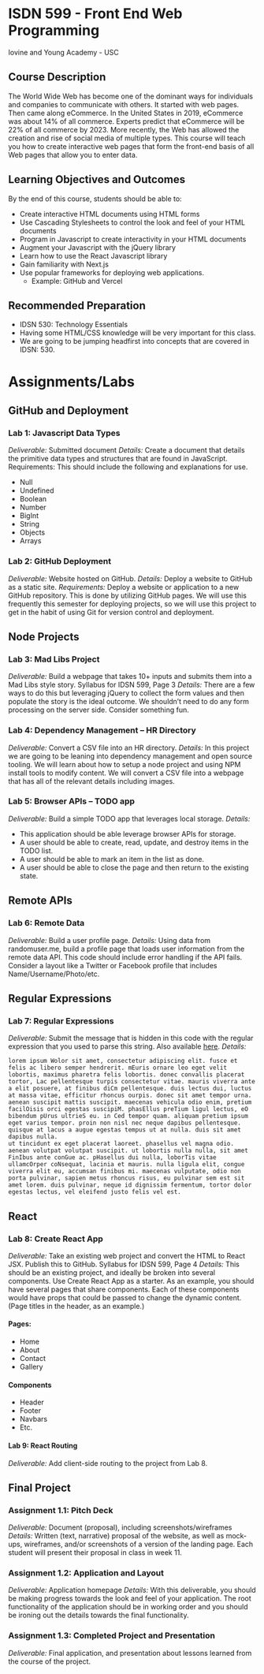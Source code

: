 # ISDN 599 - Front End Web Programming

Iovine and Young Academy - USC

## Course Description
The World Wide Web has become one of the dominant ways for individuals and companies to communicate with others. It started with web pages. Then came along eCommerce. In the United States in 2019, eCommerce was about 14% of all commerce. Experts predict that eCommerce will be 22% of all commerce by 2023. More recently, the Web has allowed the creation and rise of social media of multiple types. This course will teach you how to create interactive web pages that form the front-end basis of all Web pages that allow you to enter data.

## Learning Objectives and Outcomes

By the end of this course, students should be able to:
* Create interactive HTML documents using HTML forms
* Use Cascading Stylesheets to control the look and feel of your HTML documents
* Program in Javascript to create interactivity in your HTML documents
* Augment your Javascript with the jQuery library
* Learn how to use the React Javascript library
* Gain familiarity with Next.js
* Use popular frameworks for deploying web applications.
  * Example: GitHub and Vercel

## Recommended Preparation
* IDSN 530: Technology Essentials
* Having some HTML/CSS knowledge will be very important for this class.
* We are going to be jumping headfirst into concepts that are covered in IDSN: 530.


# Assignments/Labs

## GitHub and Deployment

### Lab 1: Javascript Data Types

*Deliverable:* Submitted document
*Details:* Create a document that details the primitive data types and structures that are found in JavaScript. Requirements: This should include the following and explanations for use.
* Null
* Undefined
* Boolean
* Number
* BigInt
* String
* Objects
* Arrays

### Lab 2: GitHub Deployment

*Deliverable:* Website hosted on GitHub.
*Details:* Deploy a website to GitHub as a static site.
*Requirements:* Deploy a website or application to a new GitHub repository. This is done by utilizing GitHub pages. We will use this frequently this semester for deploying projects, so we will use this project to get in the habit of using Git for version control and deployment.

## Node Projects

### Lab 3: Mad Libs Project

*Deliverable:* Build a webpage that takes 10+ inputs and submits them into a Mad Libs style story. Syllabus for IDSN 599, Page 3
*Details:* There are a few ways to do this but leveraging jQuery to collect the form values and then populate the story is the ideal outcome. We shouldn’t need to do any form processing on the server side. Consider something fun.

### Lab 4: Dependency Management – HR Directory

*Deliverable:* Convert a CSV file into an HR directory.
*Details:* In this project we are going to be leaning into dependency management and open source tooling. We will learn about how to setup a node project and using NPM install tools to modify content. We will convert a CSV file into a webpage that has all of the relevant details including images.

### Lab 5: Browser APIs – TODO app
*Deliverable:* Build a simple TODO app that leverages local storage.
*Details:*
* This application should be able leverage browser APIs for storage.
* A user should be able to create, read, update, and destroy items in the TODO list.
* A user should be able to mark an item in the list as done.
* A user should be able to close the page and then return to the existing state.

## Remote APIs

### Lab 6: Remote Data

*Deliverable:* Build a user profile page.
*Details:* Using data from randomuser.me, build a profile page that loads user information from the remote data API. This code should include error handling if the API fails. Consider a layout like a Twitter or Facebook profile that includes Name/Username/Photo/etc.

## Regular Expressions

### Lab 7: Regular Expressions
*Deliverable:* Submit the message that is hidden in this code with the regular expression that you used to parse this string. Also available [here](https://gist.github.com/whyisjake/ba2d2bfa13dcce01f39ab521dfc1ca6c).
*Details:*
```
lorem ipsum Wolor sit amet, consectetur adipiscing elit. fusce et felis ac libero semper hendrerit. mEuris ornare leo eget velit lobortis, maximus pharetra felis lobortis. donec convallis placerat tortor, Lac pellentesque turpis consectetur vitae. mauris viverra ante a elit posuere, at finibus diCm pellentesque. duis lectus dui, luctus at massa vitae, efficitur rhoncus ourpis. donec sit amet tempor urna. aenean suscipit mattis suscipit. maecenas vehicula odio enim, pretium facilOisis orci egestas suscipiM. phasEllus preTium ligul lectus, eO bibendum pUrus ultrieS eu. in Ced tempor quam. aliquam pretium ipsum eget varius tempor. proin non nisl nec neque dapibus pellentesque. quisque at lacus a augue egestas tempus ut at nulla. duis sit amet dapibus nulla.
ut tincidunt ex eget placerat laoreet. phasellus vel magna odio. aenean volutpat volutpat suscipit. ut lobortis nulla nulla, sit amet FinIbus ante conGue ac. pHasellus dui nulla, loborTis vitae ullamcOrper coNsequat, lacinia et mauris. nulla ligula elit, congue viverra elit eu, accumsan finibus mi. maecenas vulputate, odio non porta pulvinar, sapien metus rhoncus risus, eu pulvinar sem est sit amet lorem. duis pulvinar, neque id dignissim fermentum, tortor dolor egestas lectus, vel eleifend justo felis vel est.
```

## React

### Lab 8: Create React App
*Deliverable:* Take an existing web project and convert the HTML to React JSX. Publish this to GitHub. Syllabus for IDSN 599, Page 4
*Details:* This should be an existing project, and ideally be broken into several components. Use Create React App as a starter. As an example, you should have several pages that share components. Each of these components would have props that could be passed to change the dynamic content. (Page titles in the header, as an example.)
#### Pages:
* Home
* About
* Contact
* Gallery

#### Components
* Header
* Footer
* Navbars
* Etc.

#### Lab 9: React Routing
*Deliverable:* Add client-side routing to the project from Lab 8.

## Final Project

### Assignment 1.1: Pitch Deck
*Deliverable:* Document (proposal), including screenshots/wireframes
*Details:* Written (text, narrative) proposal of the website, as well as mock-ups, wireframes, and/or screenshots of a version of the landing page.
Each student will present their proposal in class in week 11.

### Assignment 1.2: Application and Layout
*Deliverable:* Application homepage
*Details:* With this deliverable, you should be making progress towards the look and feel of your application. The root functionality of the application should be in working order and you should be ironing out the details towards the final functionality.

### Assignment 1.3: Completed Project and Presentation
*Deliverable:* Final application, and presentation about lessons learned from the course of the project.
